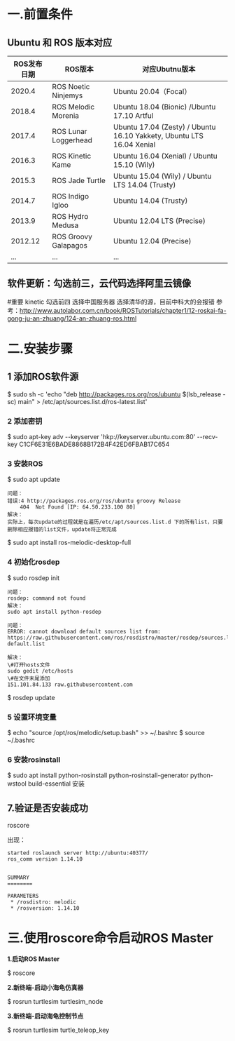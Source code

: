 # 一.前置条件

## Ubuntu 和 ROS 版本对应

| ROS发布日期 | ROS版本              | 对应Ubutnu版本                                               |
| ----------- | -------------------- | ------------------------------------------------------------ |
| 2020.4      | ROS Noetic Ninjemys  | Ubuntu 20.04（Focal）                                        |
| 2018.4      | ROS Melodic Morenia  | Ubuntu 18.04 (Bionic) /Ubuntu 17.10 Artful                   |
| 2017.4      | ROS Lunar Loggerhead | Ubuntu 17.04 (Zesty) / Ubuntu 16.10 Yakkety, Ubuntu LTS 16.04 Xenial |
| 2016.3      | ROS Kinetic Kame     | Ubuntu 16.04 (Xenial) / Ubuntu 15.10 (Wily)                  |
| 2015.3      | ROS Jade Turtle      | Ubuntu 15.04 (Wily) / Ubuntu LTS 14.04 (Trusty)              |
| 2014.7      | ROS Indigo Igloo     | Ubuntu 14.04 (Trusty)                                        |
| 2013.9      | ROS Hydro Medusa     | Ubuntu 12.04 LTS (Precise)                                   |
| 2012.12     | ROS Groovy Galapagos | Ubuntu 12.04 (Precise)                                       |
| ...         | ...                  | ...                                                          |

## 软件更新：勾选前三，云代码选择阿里云镜像
#重要 
kinetic 勾选前四 选择中国服务器
选择清华的源，目前中科大的会报错
参考：http://www.autolabor.com.cn/book/ROSTutorials/chapter1/12-roskai-fa-gong-ju-an-zhuang/124-an-zhuang-ros.html


# 二.安装步骤

## 1 添加ROS软件源

  $ sudo sh -c 'echo "deb http://packages.ros.org/ros/ubuntu $(lsb_release -sc) main" > /etc/apt/sources.list.d/ros-latest.list'
### 2 添加密钥

  $ sudo apt-key adv --keyserver 'hkp://keyserver.ubuntu.com:80' --recv-key C1CF6E31E6BADE8868B172B4F42ED6FBAB17C654
### 3 安装ROS

  $ sudo apt update

```
问题：
错误:4 http://packages.ros.org/ros/ubuntu groovy Release                  
    404  Not Found [IP: 64.50.233.100 80]
解决：
实际上，每次update的过程就是在遍历/etc/apt/sources.list.d 下的所有list，只要删除相应报错的list文件，update将正常完成
```



$ sudo apt install ros-melodic-desktop-full

### 4 初始化rosdep

$ sudo rosdep init

```
问题：
rosdep: command not found
解决：
sudo apt install python-rosdep
```

```
问题：
ERROR: cannot download default sources list from: https://raw.githubusercontent.com/ros/rosdistro/master/rosdep/sources.list.d/20-default.list

解决：
\#打开hosts文件
sudo gedit /etc/hosts
\#在文件末尾添加
151.101.84.133 raw.githubusercontent.com
```

$ rosdep update

### 5 设置环境变量

  $ echo "source /opt/ros/melodic/setup.bash" >> ~/.bashrc
  $ source ~/.bashrc

### 6 安装rosinstall

  $ sudo apt install python-rosinstall python-rosinstall-generator python-wstool build-essential
  安装
  
## 7.验证是否安装成功

roscore 

出现：

```
started roslaunch server http://ubuntu:40377/
ros_comm version 1.14.10


SUMMARY
========

PARAMETERS
 * /rosdistro: melodic
 * /rosversion: 1.14.10

```

# 三.使用roscore命令启动ROS Master



**1.启动ROS Master** 

$ roscore

**2.新终端-启动小海龟仿真器**

$ rosrun turtlesim turtlesim_node

**3.新终端-启动海龟控制节点**

$ rosrun turtlesim turtle_teleop_key
